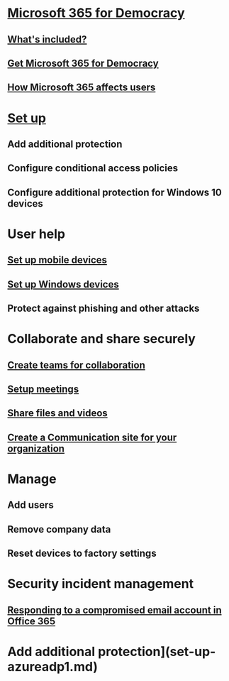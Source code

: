 # [Microsoft 365 for Democracy](index.md)
## [What's included?](microsoft-365-democracy-overview.md)
## [Get Microsoft 365 for Democracy](get-microsoft-365-democracy.md)
## [How Microsoft 365 affects users](m365-democracy-users.md)
# [Set up](../business/set-up.md?toc=/microsoft-365/democracy/toc.json)
## Add additional protection
## Configure conditional access policies
## Configure additional protection for Windows 10 devices 
# User help
## [Set up mobile devices](../business/set-up-mobile-devices.md?toc=/microsoft-365/democracy/toc.json)
## [Set up Windows devices](../business/set-up-windows-devices.md?toc=/microsoft-365/democracy/toc.json)
## Protect against phishing and other attacks
# Collaborate and share securely
## [Create teams for collaboration](create-teams-for-collaboration.md)
## [Setup meetings](set-up-meetings.md)
## [Share files and videos](share-files-and-videos.md)
## [Create a Communication site for your organization](create-communications-site.md)
# Manage
## Add users
## Remove company data
## Reset devices to factory settings
# Security incident management
## [Responding to a compromised email account in Office 365](https://docs.microsoft.com/en-us/Office365/SecurityCompliance/responding-to-a-compromised-email-account)
# Add additional protection](set-up-azureadp1.md) 